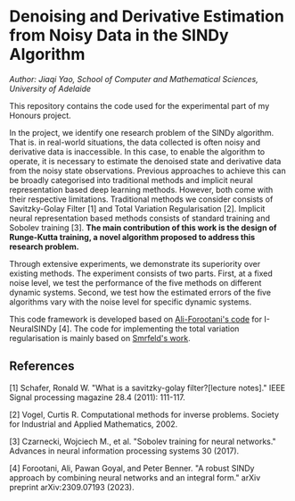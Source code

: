 # Denoising and Derivative Estimation from Noisy Data in the SINDy Algorithm

*Author: Jiaqi Yao, School of Computer and Mathematical Sciences, University of Adelaide*

This repository contains the code used for the experimental part of my Honours project.

In the project, we identify one research problem of the SINDy algorithm. That is. in real-world situations, the data collected is often noisy and derivative data is inaccessible. In this case, to enable the algorithm to operate, it is necessary to estimate the denoised state and derivative data from the noisy state observations. Previous approaches to achieve this can be broadly categorised into traditional methods and implicit neural representation based deep learning methods. However, both come with their respective limitations. Traditional methods we consider consists of Savitzky-Golay Filter [1] and Total Variation Regularisation [2]. Implicit neural representation based methods consists of standard training and Sobolev training [3]. **The main contribution of this work is the design of Runge-Kutta training, a novel algorithm proposed to address this research problem.** 

Through extensive experiments, we demonstrate its superiority over existing methods. The experiment consists of two parts. First, at a fixed noise level, we test the performance of the five methods on different dynamic systems. Second, we test how the estimated errors of the five algorithms vary with the noise level for specific dynamic systems.

This code framework is developed based on [Ali-Forootani's code](https://github.com/Ali-Forootani/iNeural_SINDy_paper) for I-NeuralSINDy [4]. The code for implementing the total variation regularisation is mainly based on [Smrfeld's work](https://github.com/smrfeld/Total-Variation-Regularization-Derivative-Python).

## References
[1] Schafer, Ronald W. "What is a savitzky-golay filter?[lecture notes]." IEEE Signal processing magazine 28.4 (2011): 111-117.

[2] Vogel, Curtis R. Computational methods for inverse problems. Society for Industrial and Applied Mathematics, 2002.

[3] Czarnecki, Wojciech M., et al. "Sobolev training for neural networks." Advances in neural information processing systems 30 (2017).

[4] Forootani, Ali, Pawan Goyal, and Peter Benner. "A robust SINDy approach by combining neural networks and an integral form." arXiv preprint arXiv:2309.07193 (2023).
